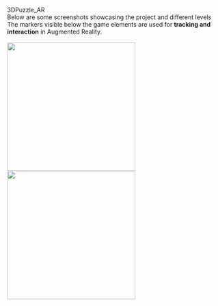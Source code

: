 3DPuzzle_AR <br>
Below are some screenshots showcasing the project and different levels
<br>The markers visible below the game elements are used for **tracking and interaction** in Augmented Reality.  
<br>
<img src="https://github.com/user-attachments/assets/22cb1f56-6bc4-4abc-85b8-adc0a615e1ea" width="300">  
<img src="https://github.com/user-attachments/assets/5205a373-9cb1-4fdc-8b3e-33606242e8ed" width="300">  

